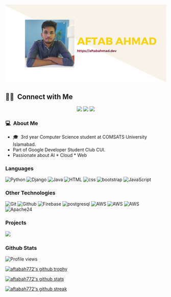 [![](aftab.png)](https://aftabahmad.dev/)

##  🤝🏻 &nbsp;Connect with Me

<p align="center">
<a href="https://aftabahmad.dev"><img src="https://img.shields.io/badge/-aftabahmad.dev-0077B5?style=flat-square&logo=Google-Chrome&logoColor=white"/></a>
<a href="https://www.linkedin.com/in/aftabah772/"><img src="https://img.shields.io/badge/-aftabah772-0077B5?style=flat-square&logo=Linkedin&logoColor=white"/></a>
<a href="mailto:aftabah772@gmail.com"><img src="https://img.shields.io/badge/-aftabah772@gmail.com-D14836?style=flat-square&logo=Gmail&logoColor=white"/></a>


<br>

### 💻 &nbsp;About Me 

- 🎓 &nbsp;3rd year Computer Science student at COMSATS University Islamabad.
- Part of Google Developer Student Club CUI.
- Passionate about AI * Cloud * Web


### Languages

![Python](https://img.shields.io/badge/-Python-3776AB?&logo=Python&logoColor=white)
![Django](https://img.shields.io/badge/-Django-092E20?&logo=django&logoColor=white)
![Java](https://img.shields.io/badge/-Java-ED8B00?&logo=Java&logoColor=white)
![HTML](https://img.shields.io/badge/-html-E34F26?&logo=html5&logoColor=white)
![css](https://img.shields.io/badge/-css-1572B6?&logo=css3)
![bootstrap](https://img.shields.io/badge/-Bootstrap-563D7C?&logo=bootstrap&logoColor=white)
![JavaScript](https://img.shields.io/badge/-JavaScript-F7DF1E?&logo=JavaScript&logoColor=black)



### Other Technologies
![Git](https://img.shields.io/badge/-Git-F05032?&logo=git&logoColor=white)
![Github](https://img.shields.io/badge/-Github-100000?&logo=github&&logoColor=white)
![Firebase](https://img.shields.io/badge/-Firebase-ffca28?&logo=firebase&logoColor=black)
![postgresql](https://img.shields.io/badge/-postgresql-316192?&logo=postgresql&logoColor=white)
![AWS](https://img.shields.io/badge/-AWS|EC2-000?&logo=Amazon-AWS&logoColor=F90)
![AWS](https://img.shields.io/badge/-AWS|Lightsail-000?&logo=Amazon-AWS&logoColor=F90)
![AWS](https://img.shields.io/badge/-AWS|S3bucket-000?&logo=Amazon-AWS&logoColor=F90)
![Apache24](https://img.shields.io/badge/-Apache|Server-000?&logo=apache&logoColor=F90)


### Projects

[![](https://img.shields.io/badge/-%20Google%20Solution%20Challenge-000)](https://github.com/aftabah772/Social-Sapiens-Google-Solution-Challenge-Project)


### Github Stats

![Profile views](https://gpvc.arturio.dev/aftabah772)

[![aftabah772's github trophy](https://github-profile-trophy.vercel.app/?username=aftabah772&row=1)](https://github.com/aftabah772/github-profile-trophy)

[![aftabah772's github stats](https://github-readme-stats.vercel.app/api?username=aftabah772&theme=blue-green)](https://github.com/aftabah772/github-readme-stats)

[![aftabah772's github streak](https://github-readme-streak-stats.herokuapp.com/?user=aftabah772&theme=blue-green)](https://github.com/aftabah772/github-readme-streak-stats)


